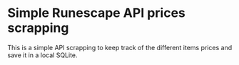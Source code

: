 # Simple Runescape API prices scrapping

This is a simple API scrapping to keep track of the different items prices and save it in a local SQLite.
